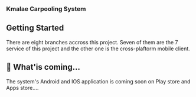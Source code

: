 ### Kmalae Carpooling System

## Getting Started
There are eight branches accross this project. Seven of them are the 7 service of this project and the other one is the cross-plaftorm mobile client.

## 🔭 What'is coming...
The system's Android and IOS application is coming soon on Play store and Apps store....

<!--
**kmalae/Kmalae** is a ✨ _special_ ✨ repository because its `README.md` (this file) appears on your GitHub profile.

Here are some ideas to get you started:

- 🔭 I’m currently working on ...
- 🌱 I’m currently learning ...
- 👯 I’m looking to collaborate on ...
- 🤔 I’m looking for help with ...
- 💬 Ask me about ...
- 📫 How to reach me: ...
- 😄 Pronouns: ...
- ⚡ Fun fact: ...
-->
